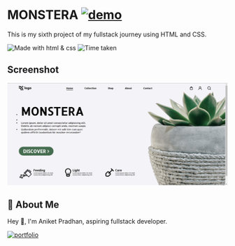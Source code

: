 # **MONSTERA** [![demo](https://img.shields.io/badge/Project--6-Live-orange)](https://boisterous-griffin-9754af.netlify.app/)


This is my sixth project of my fullstack journey using HTML and CSS.

![Made with html & css](https://img.shields.io/badge/MADE%20WITH-HTML%26CSS-blue) ![Time taken](https://img.shields.io/badge/TIME%20TAKEN-2hrs-orange)

## Screenshot

![Screenshot](https://github.com/Aniket-ap/HTML_CSS__project-6/blob/main/ss6.jpg?raw=true)

## 🚀 About Me
Hey 👋, I'm Aniket Pradhan, aspiring fullstack developer.


[![portfolio](https://img.shields.io/badge/MY_PORTFOLIO-green)](https://aniket-dev.netlify.app/)
